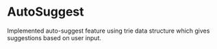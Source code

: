 # AutoSuggest
Implemented auto-suggest feature using trie data structure which gives suggestions based on user input.
